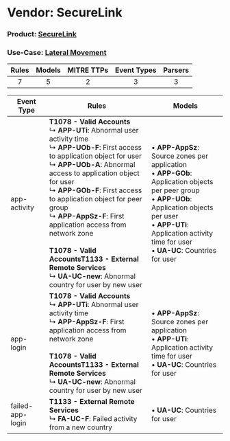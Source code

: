 Vendor: SecureLink
==================
### Product: [SecureLink](../ds_securelink_securelink.md)
### Use-Case: [Lateral Movement](../../../../UseCases/uc_lateral_movement.md)

| Rules | Models | MITRE TTPs | Event Types | Parsers |
|:-----:|:------:|:----------:|:-----------:|:-------:|
|   7   |   5    |     2      |      3      |    3    |

| Event Type       | Rules                                                                                                                                                                                                                                                                                                                                                                                                                                                                                                               | Models                                                                                                                                                                                                                                                        |
| ---------------- | ------------------------------------------------------------------------------------------------------------------------------------------------------------------------------------------------------------------------------------------------------------------------------------------------------------------------------------------------------------------------------------------------------------------------------------------------------------------------------------------------------------------- | ------------------------------------------------------------------------------------------------------------------------------------------------------------------------------------------------------------------------------------------------------------- |
| app-activity     | <b>T1078 - Valid Accounts</b><br> ↳ <b>APP-UTi</b>: Abnormal user activity time<br> ↳ <b>APP-UOb-F</b>: First access to application object for user<br> ↳ <b>APP-UOb-A</b>: Abnormal access to application object for user<br> ↳ <b>APP-GOb-F</b>: First access to application object for peer group<br> ↳ <b>APP-AppSz-F</b>: First application access from network zone<br><br><b>T1078 - Valid Accounts</b><b>T1133 - External Remote Services</b><br> ↳ <b>UA-UC-new</b>: Abnormal country for user by new user |  • <b>APP-AppSz</b>: Source zones per application<br> • <b>APP-GOb</b>: Application objects per peer group<br> • <b>APP-UOb</b>: Application objects per user<br> • <b>APP-UTi</b>: Application activity time for user<br> • <b>UA-UC</b>: Countries for user |
| app-login        | <b>T1078 - Valid Accounts</b><br> ↳ <b>APP-UTi</b>: Abnormal user activity time<br> ↳ <b>APP-AppSz-F</b>: First application access from network zone<br><br><b>T1078 - Valid Accounts</b><b>T1133 - External Remote Services</b><br> ↳ <b>UA-UC-new</b>: Abnormal country for user by new user                                                                                                                                                                                                                      |  • <b>APP-AppSz</b>: Source zones per application<br> • <b>APP-UTi</b>: Application activity time for user<br> • <b>UA-UC</b>: Countries for user                                                                                                             |
| failed-app-login | <b>T1133 - External Remote Services</b><br> ↳ <b>FA-UC-F</b>: Failed activity from a new country                                                                                                                                                                                                                                                                                                                                                                                                                    |  • <b>UA-UC</b>: Countries for user                                                                                                                                                                                                                           |